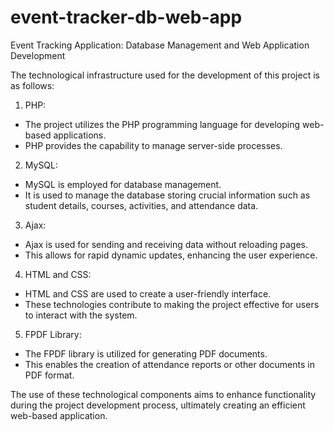 # event-tracker-db-web-app
Event Tracking Application: Database Management and Web Application Development

The technological infrastructure used for the development of this project is as follows:

1. PHP:
- The project utilizes the PHP programming language for developing web-based applications.
- PHP provides the capability to manage server-side processes.

2. MySQL:
- MySQL is employed for database management.
- It is used to manage the database storing crucial information such as student details, courses, activities, and attendance data.

3. Ajax:
- Ajax is used for sending and receiving data without reloading pages.
- This allows for rapid dynamic updates, enhancing the user experience.

4. HTML and CSS:
- HTML and CSS are used to create a user-friendly interface.
- These technologies contribute to making the project effective for users to interact with the system.

5. FPDF Library:
- The FPDF library is utilized for generating PDF documents.
- This enables the creation of attendance reports or other documents in PDF format.

The use of these technological components aims to enhance functionality during the project development process, ultimately creating an efficient web-based application.

